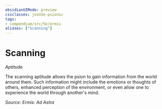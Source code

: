 ```yaml
---
obsidianUIMode: preview
cssclasses: json5e-psionic
tags:
- compendium/src/5e/ermis
aliases: ["Scanning"]
---
```

# Scanning
*Aptitude*  

The scanning aptitude allows the psion to gain information from the world around them. Such information might include the emotions or thoughts of others, enhanced perception of the environment, or even allow one to experience the world through another's mind.

*Source: Ermis: Ad Astra*